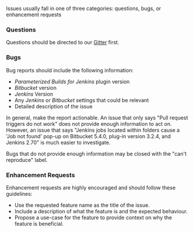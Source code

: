 Issues usually fall in one of three categories: questions, bugs, or enhancement requests

### Questions

Questions should be directed to our [Gitter](https://gitter.im/parameterized-builds/Lobby) first.

### Bugs

Bug reports should include the following information:

- _Parameterized Builds for Jenkins_ plugin version
- _Bitbucket_ version
- _Jenkins_ Version
- Any _Jenkins_ or _Bitbucket_ settings that could be relevant
- Detailed description of the issue

In general, make the report actionable. An issue that only says "Pull request triggers do not work" does not provide
enough information to act on. However, an issue that says "Jenkins jobs located within folders cause a 'Job not found'
pop-up on Bitbucket 5.4.0, plug-in version 3.2.4, and Jenkins 2.70" is much easier to investigate.

Bugs that do not provide enough information may be closed with the "can't reproduce" label.


### Enhancement Requests

Enhancement requests are highly encouraged and should follow these guidelines:

- Use the requested feature name as the title of the issue.
- Include a description of what the feature is and the expected behaviour.
- Propose a use-case for the feature to provide context on why the feature is beneficial.